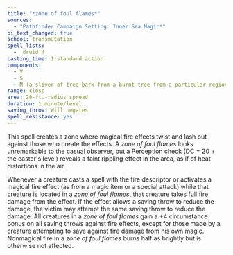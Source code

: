 ```yaml
---
title: "*zone of foul flames*"
sources:
  - "Pathfinder Campaign Setting: Inner Sea Magic*"
pi_text_changed: true
school: transmutation
spell_lists:
  -  druid 4
casting_time: 1 standard action
components:
  - V
  - S
  - M (a sliver of tree bark from a burnt tree from a particular region)
range: close
area: 20-ft.-radius spread
duration: 1 minute/level
saving_throw: Will negates
spell_resistance: yes
---
```


This spell creates a zone where magical fire effects twist and lash out against those who create the effects. A *zone of foul flames* looks unremarkable to the casual observer, but a Perception check (DC = 20 + the caster's level) reveals a faint rippling effect in the area, as if of heat distortions in the air.

Whenever a creature casts a spell with the fire descriptor or activates a magical fire effect (as from a magic item or a special attack) while that creature is located in a *zone of foul flames*, that creature takes full fire damage from the effect. If the effect allows a saving throw to reduce the damage, the victim may attempt the same saving throw to reduce the damage. All creatures in a *zone of foul flames* gain a +4 circumstance bonus on all saving throws against fire effects, except for those made by a creature attempting to save against fire damage from his own magic. Nonmagical fire in a *zone of foul flames* burns half as brightly but is otherwise not affected.
